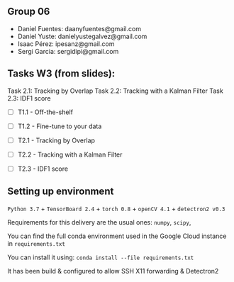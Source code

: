 ## Group 06
<ul>
  <li>Daniel Fuentes: daanyfuentes@gmail.com </li>
  <li>Daniel Yuste: danielyustegalvez@gmail.com </li>
  <li>Isaac Pérez: ipesanz@gmail.com </li>
  <li>Sergi Garcia: sergidipi@gmail.com </li>
</ul>


## Tasks W3 (from slides):

Task 2.1: Tracking by Overlap
Task 2.2: Tracking with a Kalman Filter
Task 2.3: IDF1 score


- [ ] T1.1 - Off-the-shelf
- [ ] T1.2 - Fine-tune to your data
- [ ] T2.1 - Tracking by Overlap
- [ ] T2.2 - Tracking with a Kalman Filter
- [ ] T2.3 - IDF1 score


## Setting up environment

`Python 3.7` + `TensorBoard 2.4` + `torch 0.8` + `openCV 4.1` + `detectron2 v0.3`

Requirements for this delivery are the usual ones: `numpy`, `scipy`, 

You can find the full conda environment used in the Google Cloud instance in `requirements.txt`

You can install it using: `conda install --file requirements.txt`

It has been build & configured to allow SSH X11 forwarding & Detectron2
